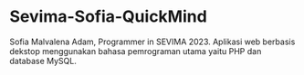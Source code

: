 # Sevima-Sofia-QuickMind
Sofia Malvalena Adam, Programmer in SEVIMA 2023. Aplikasi web berbasis dekstop menggunakan bahasa pemrograman utama yaitu PHP dan database MySQL.

